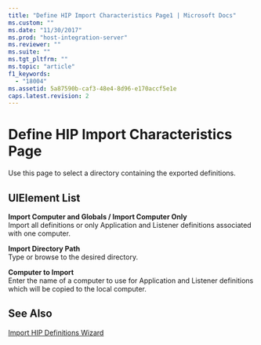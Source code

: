 ```yaml
---
title: "Define HIP Import Characteristics Page1 | Microsoft Docs"
ms.custom: ""
ms.date: "11/30/2017"
ms.prod: "host-integration-server"
ms.reviewer: ""
ms.suite: ""
ms.tgt_pltfrm: ""
ms.topic: "article"
f1_keywords: 
  - "18004"
ms.assetid: 5a87590b-caf3-48e4-8d96-e170accf5e1e
caps.latest.revision: 2
---
```

# Define HIP Import Characteristics Page
Use this page to select a directory containing the exported definitions.  
  
## UIElement List  
 **Import Computer and Globals / Import Computer Only**  
 Import all definitions or only Application and Listener definitions associated with one computer.  
  
 **Import Directory Path**  
 Type or browse to the desired directory.  
  
 **Computer to Import**  
 Enter the name of a computer to use for Application and Listener definitions which will be copied to the local computer.  
  
## See Also  
 [Import HIP Definitions Wizard](../HIS2010/import-hip-definitions-wizard1.md)